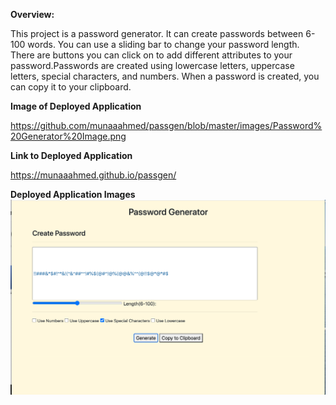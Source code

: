 **Overview:**

This project is a password generator. It can create passwords between 6-100 words. You can use a sliding bar to change your password length. There are buttons you can click on to add different attributes to your password.Passwords are created using lowercase letters, uppercase letters, special characters, and numbers. When a password is created, you can copy it to your clipboard. 

**Image of Deployed Application**

https://github.com/munaaahmed/passgen/blob/master/images/Password%20Generator%20Image.png

**Link to Deployed Application**

https://munaaahmed.github.io/passgen/

**Deployed Application Images**
![](images/passgenimage.png)